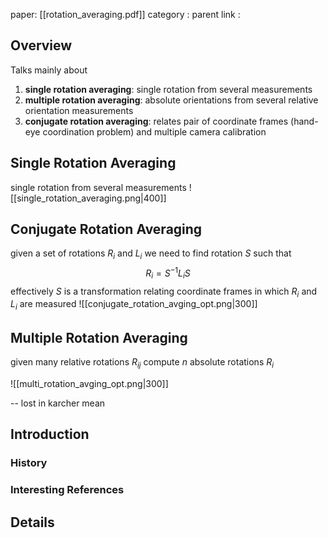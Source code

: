 paper: [[rotation_averaging.pdf]]
category : 
parent link : 

## Overview
Talks mainly about 
1. **single rotation averaging**: single rotation from several measurements
2. **multiple rotation averaging**: absolute orientations from several relative orientation measurements
3. **conjugate rotation averaging**: relates pair of coordinate frames (hand-eye coordination problem) and multiple camera calibration

## Single Rotation Averaging
single rotation from several measurements
![[single_rotation_averaging.png|400]]

## Conjugate Rotation Averaging
given a set of rotations $R_{i}$ and $L_{i}$ we need to find rotation $S$ such that 
$$
R_i = S^{-1}L_{i}S
$$
effectively $S$ is a transformation relating coordinate frames in which $R_i$ and $L_i$ are measured
![[conjugate_rotation_avging_opt.png|300]]

## Multiple Rotation Averaging
given many relative rotations $R_{ij}$ compute $n$ absolute rotations $R_i$ 

![[multi_rotation_avging_opt.png|300]]

-- lost in karcher mean

## Introduction
### History
### Interesting References
## Details 
